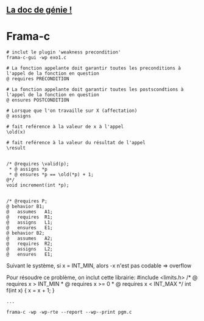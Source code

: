 ## [La doc de génie !](https://frama-c.com/acsl_tutorial_index.html)

# Frama-c

    # inclut le plugin 'weakness precondition'
    frama-c-gui -wp exo1.c

    # La fonction appelante doit garantir toutes les preconditions à l'appel de la fonction en question
    @ requires PRECONDITION

    # La fonction appelante doit garantir toutes les postscondtions à l'appel de la fonction en question
    @ ensures POSTCONDITION

    # Lorsque que l'on travaille sur X (affectation)
    @ assigns

    # fait reférence à la valeur de x à l'appel
    \old(x)

    # fait reférence à la valeur du résultat de l'appel
    \result


    /* @requires \valid(p);
     * @ assigns *p
     * @ ensures *p == \old(*p) + 1;
    @*/
    void increment(int *p);


    /* @requires P;
    @ behavior B1;
    @   assumes   A1;
    @   requires  R1;
    @   assigns   L1;
    @   ensures   E1;
    @ behavior B2;
    @   assumes   A2;
    @   requires  R2;
    @   assigns   L2;
    @   ensures   E1;


Suivant le système, si x = INT_MIN, alors -x n'est pas codable => overflow

Pour résoudre ce problème, on inclut cette librairie:
    #include <limits.h>
    /* @ requires x > INT_MIN
     * @ requires x >= 0
     * @ requires x < INT_MAX
    */
    int f(int x) {
      x = x + 1;
    }

    ...

    frama-c -wp -wp-rte --report --wp--print pgm.c
